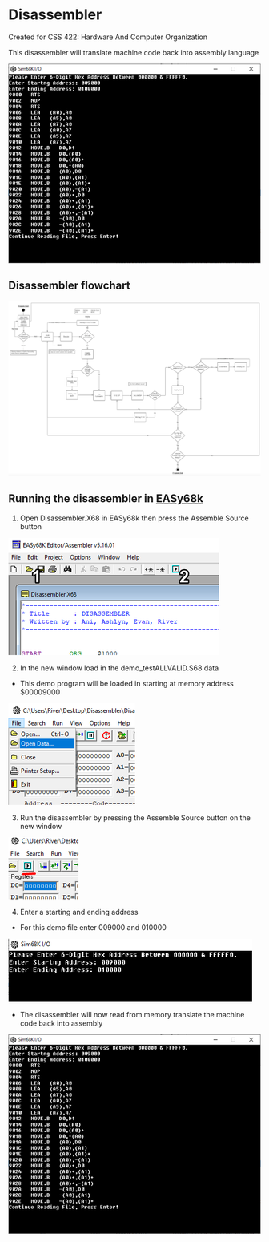 # Disassembler
Created for CSS 422: Hardware And Computer Organization

This disassembler will translate machine code back into assembly language

![5](img/5.png)

## Disassembler flowchart

![flowchart](img/flowchart.png)

## Running the disassembler in [EASy68k](http://www.easy68k.com/)
1. Open Disassembler.X68 in EASy68k then press the Assemble Source button

![1](img/1.png)

2. In the new window load in the demo_testALLVALID.S68 data

- This demo program will be loaded in starting at memory address $00009000

![2](img/2.png)

3. Run the disassembler by pressing the Assemble Source button on the new window

![3](img/3.png)

4. Enter a starting and ending address

 - For this demo file enter 009000 and 010000
 
 ![4](img/4.png)
 
 - The disassembler will now read from memory translate the machine code back into assembly
 
 ![5](img/5.png)
